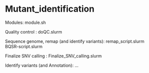 # Mutant_identification

Modules:
module.sh

Quality control :
doQC.slurm

Sequence genome, remap (and identify variants):
remap_script.slurm
BQSR-script.slurm

Finalize SNV calling :
Finalize_SNV_calling.slurm

Identify variants (and Annotation):
...
